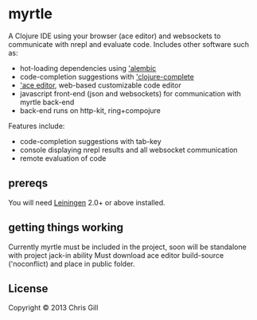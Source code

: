 # myrtle

A Clojure IDE using your browser (ace editor) and websockets to communicate with nrepl and evaluate code.
Includes other software such as:
* hot-loading dependencies using ['alembic][1]
* code-completion suggestions with ['clojure-complete][2]
* ['ace editor][3], web-based customizable code editor
* javascript front-end (json and websockets) for communication with myrtle back-end
* back-end runs on http-kit, ring+compojure

Features include:
* code-completion suggestions with tab-key
* console displaying nrepl results and all websocket communication
* remote evaluation of code

[1]: https://github.com/pallet/alembic
[2]: https://github.com/ninjudd/clojure-complete
[3]: https://github.com/ajaxorg/ace-builds

## prereqs

You will need [Leiningen][99] 2.0+ or above installed.

[99]: https://github.com/technomancy/leiningen


## getting things working

Currently myrtle must be included in the project, soon will be standalone with project jack-in ability
Must download ace editor build-source ('noconflict) and place in public folder.



## License

Copyright © 2013 Chris Gill

